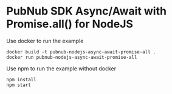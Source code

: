 # PubNub SDK Async/Await with Promise.all() for NodeJS

Use docker to run the example

```shell
docker build -t pubnub-nodejs-async-await-promise-all .
docker run pubnub-nodejs-async-await-promise-all
```

Use npm to run the example without docker

```shell
npm install
npm start
```
